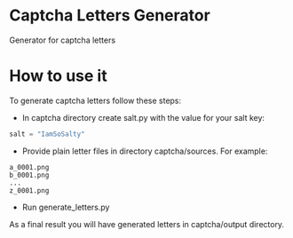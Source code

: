# Captcha Letters Generator
Generator for captcha letters
# How to use it
To generate captcha letters follow these steps:
- In captcha directory create salt.py with the value for your salt key:
```python
salt = "IamSoSalty"
```
- Provide plain letter files in directory captcha/sources. For example:
 ```
 a_0001.png
 b_0001.png
 ...
 z_0001.png
 ```
 - Run generate_letters.py
 
 As a final result you will have generated letters in captcha/output directory.